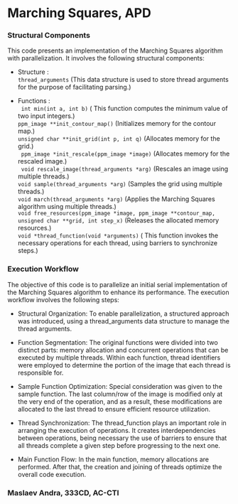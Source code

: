 # Marching Squares, APD


### Structural Components

This code presents an implementation of the Marching Squares algorithm with parallelization. It involves the following structural components:

- Structure : \
``` thread_arguments ``` (This data structure is used to store thread arguments for the purpose of facilitating parsing.)

- Functions : \
``` int min(int a, int b)``` ( This function computes the minimum value of two input integers.) \
```ppm_image **init_contour_map()``` (Initializes memory for the contour map.) \
```unsigned char **init_grid(int p, int q)``` (Allocates memory for the grid.) \
``` ppm_image *init_rescale(ppm_image *image)``` (Allocates memory for the rescaled image.) \
``` void rescale_image(thread_arguments *arg)``` (Rescales an image using multiple threads.)\
```void sample(thread_arguments *arg)``` (Samples the grid using multiple threads.) \
```void march(thread_arguments *arg)``` (Applies the Marching Squares algorithm using multiple threads.) \
```void free_resources(ppm_image *image, ppm_image **contour_map, unsigned char **grid, int step_x)``` (Releases the allocated memory resources.) \
```void *thread_function(void *arguments)``` ( This function invokes the necessary operations for each thread, using barriers to synchronize steps.) 


### Execution Workflow

The objective of this code is to parallelize an initial serial implementation of the Marching Squares algorithm to enhance its performance. The execution workflow involves the following steps: 

- Structural Organization: To enable parallelization, a structured approach was introduced, using a thread_arguments data structure to manage the thread arguments.

- Function Segmentation: The original functions were divided into two distinct parts: memory allocation and concurrent operations that can be executed by multiple threads.
Within each function, thread identifiers were employed to determine the portion of the image that each thread is responsible for.
- Sample Function Optimization: Special consideration was given to the sample function. The last column/row of the image is modified only at the very end of the operation, and as a result, these modifications are allocated to the last thread to ensure efficient resource utilization.

- Thread Synchronization: The thread_function plays an important role in arranging the execution of operations. It creates interdependencies between operations, being necessary the use of barriers to ensure that all threads complete a given step before progressing to the next one.

- Main Function Flow: In the main function, memory allocations are performed. After that, the creation and joining of threads optimize the overall code execution.


### Maslaev Andra, 333CD, AC-CTI